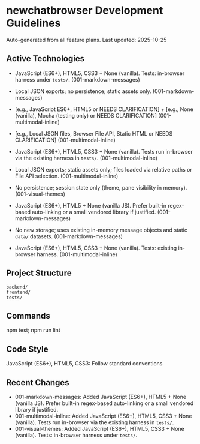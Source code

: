 ﻿# newchatbrowser Development Guidelines

Auto-generated from all feature plans. Last updated: 2025-10-25

## Active Technologies
- JavaScript (ES6+), HTML5, CSS3 + None (vanilla). Tests: in-browser harness under `tests/`. (001-markdown-messages)
- Local JSON exports; no persistence; static assets only. (001-markdown-messages)
- [e.g., JavaScript ES6+, HTML5 or NEEDS CLARIFICATION] + [e.g., None (vanilla), Mocha (testing only) or NEEDS CLARIFICATION] (001-multimodal-inline)
- [e.g., Local JSON files, Browser File API, Static HTML or NEEDS CLARIFICATION] (001-multimodal-inline)
- JavaScript (ES6+), HTML5, CSS3 + None (vanilla). Tests run in-browser via the existing harness in `tests/`. (001-multimodal-inline)
- Local JSON exports; static assets only; files loaded via relative paths or File API selection. (001-multimodal-inline)
- No persistence; session state only (theme, pane visibility in memory). (001-visual-themes)
- JavaScript (ES6+), HTML5 + None (vanilla JS). Prefer built-in regex-based auto-linking or a small vendored library if justified. (001-markdown-messages)
- No new storage; uses existing in-memory message objects and static `data/` datasets. (001-markdown-messages)

- JavaScript (ES6+), HTML5, CSS3 + None (vanilla). Tests: existing in-browser harness. (001-multimodal-inline)

## Project Structure

```text
backend/
frontend/
tests/
```

## Commands

npm test; npm run lint

## Code Style

JavaScript (ES6+), HTML5, CSS3: Follow standard conventions

## Recent Changes
- 001-markdown-messages: Added JavaScript (ES6+), HTML5 + None (vanilla JS). Prefer built-in regex-based auto-linking or a small vendored library if justified.
- 001-multimodal-inline: Added JavaScript (ES6+), HTML5, CSS3 + None (vanilla). Tests run in-browser via the existing harness in `tests/`.
- 001-visual-themes: Added JavaScript (ES6+), HTML5, CSS3 + None (vanilla). Tests: in-browser harness under `tests/`.


<!-- MANUAL ADDITIONS START -->
<!-- MANUAL ADDITIONS END -->
